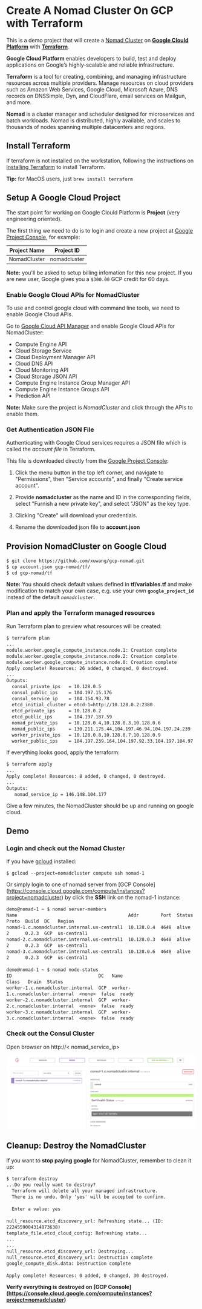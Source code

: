 # Create A Nomad Cluster On GCP with Terraform

This is a demo project that will create a [Nomad Cluster][nomad] on **[Google Clould Platform][gCloud]** with **[Terraform][terraform]**.

**Google Cloud Platform** enables developers to build, test and deploy applications on Google’s highly-scalable and reliable infrastructure.

**Terraform** is a tool for creating, combining, and managing infrastructure resources across multiple providers. Manage resources on cloud providers such as Amazon Web Services, Google Cloud, Microsoft Azure, DNS records on DNSSimple, Dyn, and CloudFlare, email services on Mailgun, and more.

**Nomad** is a cluster manager and scheduler designed for microservices and batch workloads. Nomad is distributed, highly available, and scales to thousands of nodes spanning multiple datacenters and regions.

## Install Terraform

If terraform is not installed on the workstation, following the instructions on [Installing Terraform][installing-terraform] to install Terraform.

**Tip:** for MacOS users, just `brew install terraform`

## Setup A Google Cloud Project

The start point for working on Google Clould Platform is **Project** (very engineering oriented).

The first thing we need to do is to login and create a new project at [Google Project Console][gProject], for example:

Project Name | Project ID
------------ | ----------
NomadCluster | nomadcluster


**Note:** you'll be asked to setup billing infomation for this new project. If you are new user, Google gives you a `$300.00` GCP credit for 60 days. 

### Enable Google Cloud APIs for NomadCluster

To use and control google cloud with command line tools, we need to enable Google Cloud APIs.

Go to [Google Cloud API Manager][gAPI]
and enable Google Cloud APIs for NomadCluster:

* Compute Engine API
* Cloud Storage Service
* Cloud Deployment Manager API
* Cloud DNS API
* Cloud Monitoring API
* Cloud Storage JSON API
* Compute Engine Instance Group Manager API
* Compute Engine Instance Groups API
* Prediction API

**Note:** Make sure the project is *NomadCluster* and click through the APIs to enable them.

### Get Authentication JSON File

Authenticating with Google Cloud services requires a JSON file which is called the _account file_ in Terraform.

This file is downloaded directly from the [Google Project Console][gProject]:

1. Click the menu button in the top left corner, and navigate to "Permissions", then "Service accounts", and finally "Create service account".

1. Provide **nomadcluster** as the name and ID in the corresponding fields, select "Furnish a new private key", and select "JSON" as the key type.

1. Clicking "Create" will download your credentials.

1. Rename the downloaded json file to **account.json**

## Provision NomadCluster on Google Cloud
```shell
$ git clone https://github.com/xuwang/gcp-nomad.git
$ cp account.json gcp-nomad/tf/
$ cd gcp-nomad/tf
```
**Note:** You should check default values defined in **tf/variables.tf** and make modification to match your own case, e.g. use your own **`google_project_id`** instead of the default _`nomadcluster`_.

### Plan and apply the Terraform managed resources

Run Terraform plan to preview what resources will be created:

```shell
$ terraform plan
...
module.worker.google_compute_instance.node.1: Creation complete
module.worker.google_compute_instance.node.2: Creation complete
module.worker.google_compute_instance.node.0: Creation complete
Apply complete! Resources: 26 added, 0 changed, 0 destroyed.
...
Outputs:
  consul_private_ips   = 10.128.0.5
  consul_public_ips    = 104.197.15.176
  consul_service_ip    = 104.154.93.78
  etcd_initial_cluster = etcd-1=http://10.128.0.2:2380
  etcd_private_ips     = 10.128.0.2
  etcd_public_ips      = 104.197.187.59
  nomad_private_ips    = 10.128.0.4,10.128.0.3,10.128.0.6
  nomad_public_ips     = 130.211.175.44,104.197.46.94,104.197.24.239
  worker_private_ips   = 10.128.0.8,10.128.0.7,10.128.0.9
  worker_public_ips    = 104.197.239.164,104.197.92.33,104.197.104.97
```
If everything looks good, apply the terraform:

```shell
$ terraform apply
...
Apply complete! Resources: 8 added, 0 changed, 0 destroyed.
...
Outputs:
   nomad_service_ip = 146.148.104.177
```
Give a few minutes, the NomadCluster should be up and running on google cloud.

## Demo

### Login and check out the Nomad Cluster
If you have [gcloud][gCloud] installed:

```shell
$ gcloud --project=nomadcluster compute ssh nomad-1
```

Or simply login to one of nomad server from [GCP Console] (https://console.cloud.google.com/compute/instances?project=nomadcluster) by click the **SSH** link on the nomad-1 instance:

```shell
demo@nomad-1 ~ $ nomad server-members
Name                                         Addr        Port  Status  Proto  Build  DC   Region
nomad-1.c.nomadcluster.internal.us-central1  10.128.0.4  4648  alive   2      0.2.3  GCP  us-central1
nomad-2.c.nomadcluster.internal.us-central1  10.128.0.3  4648  alive   2      0.2.3  GCP  us-central1
nomad-3.c.nomadcluster.internal.us-central1  10.128.0.6  4648  alive   2      0.2.3  GCP  us-central1

demo@nomad-1 ~ $ nomad node-status
ID                                DC   Name                              Class   Drain  Status
worker-1.c.nomadcluster.internal  GCP  worker-1.c.nomadcluster.internal  <none>  false  ready
worker-2.c.nomadcluster.internal  GCP  worker-2.c.nomadcluster.internal  <none>  false  ready
worker-3.c.nomadcluster.internal  GCP  worker-3.c.nomadcluster.internal  <none>  false  ready
```
### Check out the Consul Cluster

Open browser on http://< nomad_service_ip>

![Consul UI](doc/consul.png "Consul UI")

## Cleanup: Destroy the NomadCluster

If you want to **stop paying google** for NomadCluster, remember to clean it up:

```shell
$ terraform destroy
...Do you really want to destroy?
  Terraform will delete all your managed infrastructure.
  There is no undo. Only 'yes' will be accepted to confirm.

  Enter a value: yes

null_resource.etcd_discovery_url: Refreshing state... (ID: 2224559004314873638)
template_file.etcd_cloud_config: Refreshing state... 
...
...
null_resource.etcd_discovery_url: Destroying...
null_resource.etcd_discovery_url: Destruction complete
google_compute_disk.data: Destruction complete

Apply complete! Resources: 0 added, 0 changed, 30 destroyed.
```
**Verify everything is destroyed on [GCP Console] (https://console.cloud.google.com/compute/instances?project=nomadcluster)**

[virtualbox]: https://www.virtualbox.org/
[vagrant]: https://www.vagrantup.com/downloads.html
[CoreOS]: https://coreos.com/
[using-coreos]: http://coreos.com/docs/using-coreos/
[Etcd]: https://coreos.com/etcd/
[Docker-Nodeapp]: https://github.com/xueshanf/Docker-Nodeapp
[terraform]: https://www.terraform.io/
[installing-terraform]: https://www.terraform.io/intro/getting-started/install.html
[gCloud]: https://cloud.google.com/
[gProject]: https://console.cloud.google.com/project
[gSDK]: https://cloud.google.com/sdk/
[gAPI]: https://console.cloud.google.com/apis
[gcloud-lb]: https://cloud.google.com/compute/docs/load-balancing/network/example
[gInstance]: https://console.cloud.google.com/compute/instances
[nomad]: https://www.hashicorp.com/blog/nomad.html

